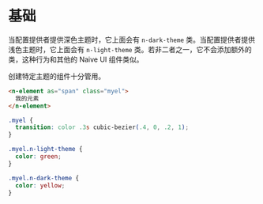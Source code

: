 # 基础
当配置提供者提供深色主题时，它上面会有 `n-dark-theme` 类。当配置提供者提供浅色主题时，它上面会有 `n-light-theme` 类。若非二者之一，它不会添加额外的类，这种行为和其他的 Naive UI 组件类似。

创建特定主题的组件十分管用。

```html
<n-element as="span" class="myel">
  我的元素
</n-element>
```
```css
.myel {
  transition: color .3s cubic-bezier(.4, 0, .2, 1);
}

.myel.n-light-theme {
  color: green;
}

.myel.n-dark-theme {
  color: yellow;
}
```
